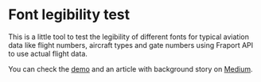 # Font legibility test

This is a little tool to test the legibility of different fonts for typical aviation data like flight numbers, aircraft types and gate numbers using Fraport API to use actual flight data.

You can check the [demo](https://vrmrck.be/projects/legibility/) and an article with background story on [Medium](https://medium.com/@pvermaer/down-the-font-legibility-rabbit-hole-481f207a6013").